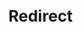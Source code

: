 ﻿---
layout: src/layouts/Redirect.astro
title: Redirect
redirect: https://yamldoc.liuyan.wang/docs/administration/managing-infrastructure/moving-your-octopus/move-the-home-directory
pubDate:  2023-01-01
navSearch: false
navSitemap: false
navMenu: false
---
